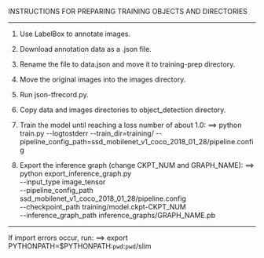 INSTRUCTIONS FOR PREPARING TRAINING OBJECTS AND DIRECTORIES

-------------

1. Use LabelBox to annotate images.

2. Download annotation data as a .json file.

3. Rename the file to data.json and move it to training-prep directory.

4. Move the original images into the images directory.

5. Run json-tfrecord.py.

6. Copy data and images directories to object_detection directory.

7. Train the model until reaching a loss number of about 1.0:
	==> python train.py --logtostderr --train_dir=training/ --pipeline_config_path=ssd_mobilenet_v1_coco_2018_01_28/pipeline.config

8. Export the inference graph (change CKPT_NUM and GRAPH_NAME):
	==> python export_inference_graph.py \
    --input_type image_tensor \
    --pipeline_config_path ssd_mobilenet_v1_coco_2018_01_28/pipeline.config \
    --checkpoint_path training/model.ckpt-CKPT_NUM \
    --inference_graph_path inference_graphs/GRAPH_NAME.pb

-------------

If import errors occur, run:
	==> export PYTHONPATH=$PYTHONPATH:`pwd`:`pwd`/slim

